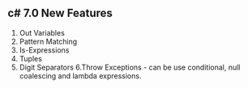 c# 7.0 New Features
------------------------

1. Out Variables
2. Pattern Matching
3. Is-Expressions
4. Tuples
5. Digit Separators
6.Throw Exceptions -  can be use conditional, null coalescing and lambda expressions.
